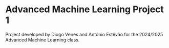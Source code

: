 # Advanced Machine Learning Project 1

Project developed by Diogo Venes and António Estêvão for the 2024/2025 Advanced Machine Learning class.
